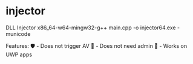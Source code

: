 # injector
DLL Injector
x86_64-w64-mingw32-g++ main.cpp -o injector64.exe -municode

Features:
🛡  - Does not trigger AV
🔑 - Does not need admin
🏪 - Works on UWP apps
